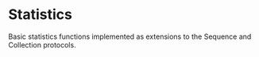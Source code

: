 # Statistics

Basic statistics functions implemented as extensions to the Sequence and Collection 
protocols.


